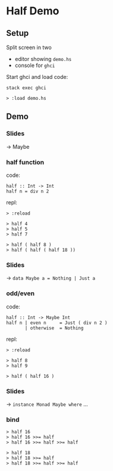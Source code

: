 # Half Demo

## Setup

Split screen in two

- editor showing `demo.hs`
- console for `ghci`

Start ghci and load code:

    stack exec ghci

    > :load demo.hs

## Demo

### Slides

-> Maybe

### half function

code:

    half :: Int -> Int
    half n = div n 2

repl:

    > :reload

    > half 4
    > half 5
    > half 7

    > half ( half 8 )
    > half ( half ( half 18 ))

### Slides

-> `data Maybe a = Nothing | Just a`

### odd/even

code:

    half :: Int -> Maybe Int
    half n | even n     = Just ( div n 2 )
           | otherwise  = Nothing

repl:

    > :reload

    > half 8
    > half 9

    > half ( half 16 )

### Slides

-> `instance Monad Maybe where` ...

### bind

    > half 16
    > half 16 >>= half
    > half 16 >>= half >>= half

    > half 18
    > half 18 >>= half
    > half 18 >>= half >>= half

